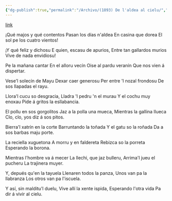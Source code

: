 ```yaml
---
{"dg-publish":true,"permalink":"/Archivo/(1893) De l'aldea al cielu/","tags":["#Siglo_19","a1893","oriental","Angel_de_la_Moría","escrito","Llanes","poema"]}
---
```


[link](https://bibliotecavirtual.asturias.es/i18n/consulta/registro.cmd?id=2946)

¡Qué majos y qué contentos
Pasan los días n'aldea
En casina que dorea
El sol pe los cuatro vientos!

¡Y qué feliz y dichosu
E quien, escasu de apurios,
Entre tan gallardos murios
Vive de nada envidiosu!

Pe la mañana cantar
En el alloru vecín
Oise al pardu veranín
Que nos vien á dispertar.

Vese'l solecín de Mayu
Dexar caer generosu
Per entre 'l nozal frondosu
De sos llapadas el rayu.

Llora'l cucu so desgracia,
Lladra 'l pedru 'n el murau
Y el cochu muy enoxau
Pide á gritos la esllabancia.

El pollu en sos gorgolitos
Jaz a la polla una mueca,
Mientras la gallina llueca
Clo, clo, yos diz á sos pitos.

Bierra'l xatrín en la corte
Barruntando la toñada
Y el gatu so la roñada
Da a sos barbas maju porte.

La reciella xuguetona
A morru y en faldereta
Rebizca so la porreta
Esperando la borona.

Mientras l'hombre va á mecer
La llechi, que jaz bulleru,
Arrima'l jueu el pucheru
La trajinera muyer.

Y, depués qu'en la tayuela
Llenaren todos la panza,
Unos van pa la llabranza
Los otros van pa l'iscuela.

Y así, sin malditu'l duelu,
Vive allí la xente ispida,
Esperando l'otra vida
Pa dir á vivir al cielu.


